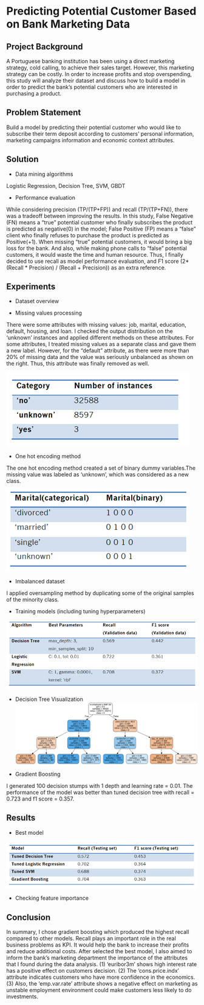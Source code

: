 # Predicting Potential Customer Based on Bank Marketing Data

## Project Background

A Portuguese banking institution has been using a direct marketing strategy, cold calling, to achieve their sales target. However, this marketing strategy can be costly. In order to increase profits and stop overspending, this study will analyze their dataset and discuss how to build a model in order to predict the bank’s potential customers who are interested in purchasing a product. 

## Problem Statement

Build a model by predicting their potential customer who would like to subscribe their term deposit according to customers’ personal information, marketing campaigns information and economic context attributes.

## Solution

- Data mining algorithms

Logistic Regression, Decision Tree, SVM, GBDT

- Performance evaluation

While considering precision (TP/(TP+FP)) and recall (TP/(TP+FN)), there was a tradeoff between improving the results. In this study, False Negative (FN) means a “true” potential customer who finally subscribes the product is predicted as negative(0) in the model; False Positive (FP) means a “false” client who finally refuses to purchase the product is
predicted as Positive(+1). When missing “true” potential customers, it would bring a big loss for the bank. And also, while making phone calls to “false” potential customers, it
would waste the time and human resource. Thus, I finally decided to use recall as model performance evaluation, and F1 score (2*(Recall * Precision) / (Recall + Precision)) as an
extra reference.

## Experiments

- Dataset overview

- Missing values processing

There were some attributes with missing values: job, marital, education, default, housing, and loan. I checked the output distribution on the ‘unknown’ instances and applied different methods on these attributes. For some attributes, I treated missing values as a separate class and gave them a new label. However, for the “default” attribute, as there were more than 20% of missing data and the value was seriously unbalanced as shown on the right. Thus, this attribute was finally removed as well.

![MissingValue](missingvalue.png)

- One hot encoding method

The one hot encoding method created a set of binary dummy variables.The missing value was labeled as ‘unknown’, which was considered as a new class.

![OneHotEncoding](OneHotEncoding.png)

- Imbalanced dataset

I applied oversampling method by duplicating some of the original samples of the minority class.

- Training models (including tuning hyperparameters)

![Models](Models.png)

- Decision Tree Visualization
![DT](tuned_decisiontree.png)

- Gradient Boosting

I generated 100 decision stumps with 1 depth and learning rate = 0.01. The performance of the model was better than tuned decision tree with recall = 0.723 and f1 score = 0.357.

## Results

- Best model

![Performance](FinalPerformance.png)

- Checking feature importance


## Conclusion

In summary, I chose gradient boosting which produced the highest recall compared to other models. Recall plays an important role in the real business problems as KPI. It
would help the bank to increase their profits and reduce additional costs. After selected the best model, I also aimed to inform the bank’s marketing department the importance
of the attributes that I found during the data analysis. (1) ‘euribor3m’ shows high interest rate has a positive effect on customers decision. (2) The ‘cons.price.indx’ attribute indicates customers who have more confidence in the economics. (3) Also, the ‘emp.var.rate’ attribute shows a negative effect on marketing as unstable employment environment could make customers less likely to do investments.











